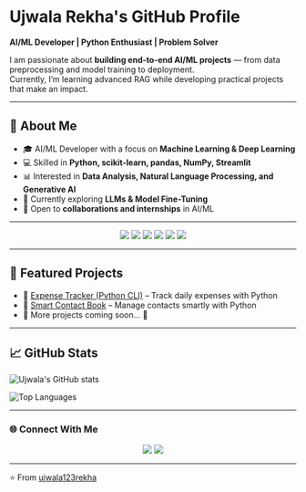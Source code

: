 #  Ujwala Rekha's GitHub Profile 

**AI/ML Developer | Python Enthusiast | Problem Solver**  

I am passionate about **building end-to-end AI/ML projects** — from data preprocessing and model training to deployment.  
Currently, I’m learning advanced RAG while developing practical projects that make an impact.  

---

## 🔹 About Me
- 🎓 AI/ML Developer with a focus on **Machine Learning & Deep Learning**
- 💻 Skilled in **Python, scikit-learn, pandas, NumPy, Streamlit**
- 📊 Interested in **Data Analysis, Natural Language Processing, and Generative AI**
- 🌱 Currently exploring **LLMs & Model Fine-Tuning**
- 🤝 Open to **collaborations and internships** in AI/ML

---


<p align="center">
<img src="https://img.shields.io/badge/Python-3776AB?style=for-the-badge&logo=python&logoColor=white"/> 
<img src="https://img.shields.io/badge/TensorFlow-FF6F00?style=for-the-badge&logo=tensorflow&logoColor=white"/>
<img src="https://img.shields.io/badge/Keras-D00000?style=for-the-badge&logo=keras&logoColor=white"/>
<img src="https://img.shields.io/badge/ScikitLearn-F7931E?style=for-the-badge&logo=scikit-learn&logoColor=white"/>
<img src="https://img.shields.io/badge/Streamlit-FF4B4B?style=for-the-badge&logo=streamlit&logoColor=white"/>
<img src="https://img.shields.io/badge/GitHub-181717?style=for-the-badge&logo=github&logoColor=white"/>
</p>

---

## 📌 Featured Projects
- 📂 [Expense Tracker (Python CLI)](https://github.com/ujwala123rekha/expense_tracker) – Track daily expenses with Python  
- 📂 [Smart Contact Book](https://github.com/ujwala123rekha/smart_contact_book) – Manage contacts smartly with Python  
- 📂 More projects coming soon... 🚀  

---

## 📈 GitHub Stats
![Ujwala's GitHub stats](https://github-readme-stats.vercel.app/api?username=ujwala123rekha&show_icons=true&theme=radical)  

![Top Languages](https://github-readme-stats.vercel.app/api/top-langs/?username=ujwala123rekha&layout=compact)  

---

### 🌐 Connect With Me  
<p align="center">
<a href="https://www.linkedin.com/in/your-link"><img src="https://img.shields.io/badge/LinkedIn-0A66C2?style=for-the-badge&logo=linkedin&logoColor=white"/></a>
<a href="mailto:gujwala246@example.com"><img src="https://img.shields.io/badge/Email-D14836?style=for-the-badge&logo=gmail&logoColor=white"/></a>
</p>

---
⭐️ From [ujwala123rekha](https://github.com/ujwala123rekha)

